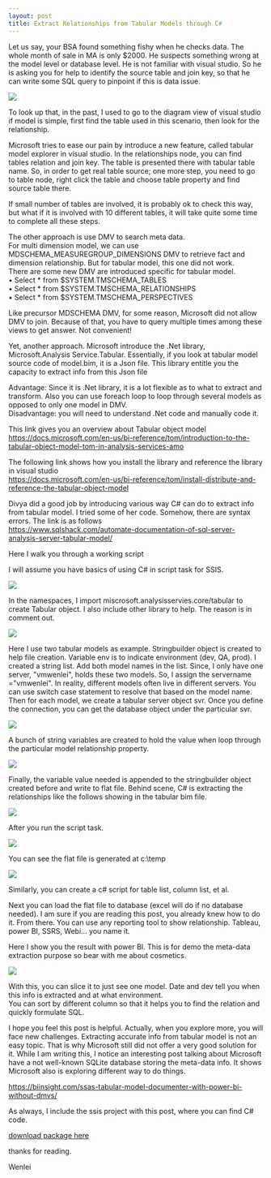 ```yaml
---
layout: post
title: Extract Relationships from Tabular Models through C#
---
```


Let us say, your BSA found something fishy when he checks data. The whole month of sale in MA is only $2000.   He suspects something wrong at the model level or database level.  He is not familiar with visual studio. So he is asking you for help to identify the source table and join key, so that he can write some SQL query to  pinpoint if this is data issue.  

<img src="/images/blog22/scenario.png">   

To look up that, in the past, I used to go to the diagram view of visual studio if model is simple, first find the table used in this scenario, then look for the relationship.  

Microsoft tries to ease our pain by introduce a new feature, called tabular model explorer in visual studio. In the relationships node, you can find tables relation and join key.  The table is presented there with tabular table name. So, in order to get real table source; one more step, you need to go to table node,  right click the table and choose table property and find source table there.   

If small number of tables are involved, it is probably ok to check this way, but what if it is involved with 10 different tables, it will take quite some time to complete all these steps.  

The other approach is use DMV to search meta data.   
For multi dimension model, we can use MDSCHEMA_MEASUREGROUP_DIMENSIONS DMV to retrieve fact and dimension relationship. But for tabular model, this one did not work.   
There are some new DMV are introduced specific for tabular model.   
•	Select * from $SYSTEM.TMSCHEMA_TABLES  
•	Select * from $SYSTEM.TMSCHEMA_RELATIONSHIPS  
•	Select * from $SYSTEM.TMSCHEMA_PERSPECTIVES  

Like precursor MDSCHEMA DMV, for some reason, Microsoft did not allow DMV to join. Because of that, you have to query multiple times among these views to get answer. Not convenient!    

Yet, another approach. Microsoft introduce the .Net library, Microsoft.Analysis Service.Tabular.  Essentially, if you look at tabular model source code of model.bim, it is a Json file.  This library entitle you the capacity to extract info from this Json file  

Advantage:   Since it is .Net library, it is a lot flexible as to what to extract and transform.  Also you can use foreach loop to loop through several models as opposed to only one model in DMV.   
Disadvantage:  you will need to understand .Net code and manually code it.  

This link gives you an overview about Tabular object model  
<https://docs.microsoft.com/en-us/bi-reference/tom/introduction-to-the-tabular-object-model-tom-in-analysis-services-amo>

The following link shows how you install the library and reference the library in visual studio  
<https://docs.microsoft.com/en-us/bi-reference/tom/install-distribute-and-reference-the-tabular-object-model>

Divya did a good job by introducing various way C# can do to extract info from tabular model. I tried some of her code. Somehow, there are syntax errors. The link is as follows   
<https://www.sqlshack.com/automate-documentation-of-sql-server-analysis-server-tabular-model/>  

Here I walk you through a working script  

I will assume you have basics of using C# in script task for SSIS.  

<img src="/images/blog22/namespaces.png">   

In the namespaces, I import miscrosoft.analysisservies.core/tabular to create Tabular object. I also include other library to help. The reason is in comment out.   

<img src="/images/blog22/codebody1.png">  

Here I use two tabular models as example.  Stringbuilder object is created to help file creation. Variable env is to indicate environment (dev, QA, prod). I created a string list. Add both model names in the list. Since, I only have one server, "vmwenlei", holds these two models. So, I assign the servername ="vmwenlei". In reality, different models often live in different servers.  You can use switch case statement to resolve that based on the model name.  Then for each model, we create a tabular server object svr.  Once you define the connection, you can get the database object under the particular svr.  

<img src="/images/blog22/codebody2.png">  

A bunch of string variables are created to hold the value when loop through the particular model relationship property.  

<img src="/images/blog22/codebody3.png">  

Finally, the variable value needed is appended to the stringbuilder object created before and write to flat file.  Behind scene, C# is extracting the relationships like the follows showing in the tabular bim file.  

<img src="/images/blog22/json.png"> 

After you run the script task. 

<img src="/images/blog22/ssis_execution.png"> 

You can see the flat file is generated at c:\temp

<img src="/images/blog22/result.png">   

Similarly, you can create a c# script for table list, column list, et al.  

Next you can load the flat file to database (excel will do if no database needed). I am sure if you are reading this post, you already knew how to do it.  From there. You can use any reporting tool to show relationship. Tableau, power BI, SSRS, Webi... you name it. 

Here I show you the result with power BI. This is for demo the meta-data extraction purpose so bear with me about cosmetics.  

<img src="/images/blog22/powerbi.png">  

With this, you can slice it to just see one model. Date and dev tell you when this info is extracted and at what environment.  
You can sort by different column so that it helps you to find the relation and quickly formulate SQL. 


I hope you feel this post is helpful. Actually, when you explore more, you will face new challenges. Extracting accurate info from tabular model is not an easy topic. That is why Microsoft still did not offer a very good solution for it. While I am writing this, I notice an interesting post talking about Microsoft have a not well-known SQLite database storing the meta-data info. It shows Microsoft also is exploring different way to do things.

<https://biinsight.com/ssas-tabular-model-documenter-with-power-bi-without-dmvs/>  

As always, I include the ssis project with this post, where you can find C# code. 

<a href="/Files/extract_relations.dtsx">download package here</a>  

thanks for reading. 

Wenlei
